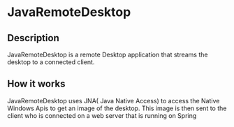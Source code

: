 # JavaRemoteDesktop
## Description
JavaRemoteDesktop is a remote Desktop application that streams the desktop to a connected client.

## How it works
JavaRemoteDesktop uses JNA( Java Native Access) to access the Native Windows Apis to get an image of the desktop. This image is then sent to the client who is connected
on a web server that is running on Spring
